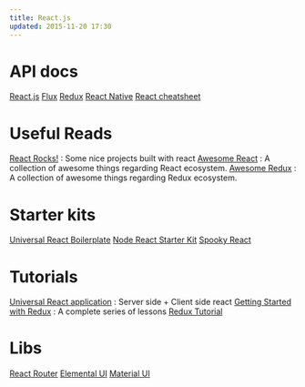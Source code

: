 ```yaml
---
title: React.js
updated: 2015-11-20 17:30
---
```


# API docs

[React.js](https://facebook.github.io/react/docs/getting-started.html)
[Flux](https://facebook.github.io/flux/docs/overview.html)
[Redux](http://rackt.org/redux/docs/basics/UsageWithReact.html)
[React Native](http://facebook.github.io/react-native/docs/getting-started.html)
[React cheatsheet](/assets/react-cheatsheet.pdf)

# Useful Reads

[React Rocks!](http://react.rocks/) : Some nice projects built with react
[Awesome React](https://github.com/enaqx/awesome-react) : A collection of awesome things regarding React ecosystem.
[Awesome Redux](https://github.com/caljrimmer/awesome-redux) : A collection of awesome things regarding Redux ecosystem.

# Starter kits 

[Universal React Boilerplate](https://github.com/cloverfield-tools/universal-react-boilerplate)
[Node React Starter Kit](https://github.com/isobar-idev/node-react-stack-kit)
[Spooky React](https://github.com/accommodavid/spooky-react)

# Tutorials

[Universal React application](https://24ways.org/2015/universal-react/) : Server side + Client side react
[Getting Started with Redux](https://egghead.io/series/getting-started-with-redux) : A complete series of lessons
[Redux Tutorial](https://github.com/happypoulp/redux-tutorial)

# Libs

[React Router](https://github.com/rackt/react-router/tree/master/docs)
[Elemental UI](http://elemental-ui.com/)
[Material UI](http://material-ui.com/#/components/appbar)
